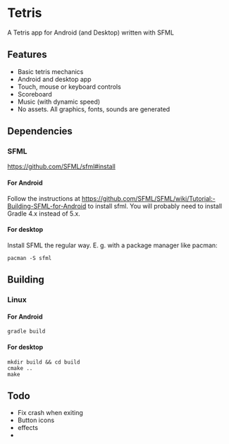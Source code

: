 # Tetris
A Tetris app for Android (and Desktop) written with SFML

## Features
* Basic tetris mechanics
* Android and desktop app
* Touch, mouse or keyboard controls
* Scoreboard
* Music (with dynamic speed)
* No assets. All graphics, fonts, sounds are generated

## Dependencies
### SFML
https://github.com/SFML/sfml#install

#### For Android
Follow the instructions at https://github.com/SFML/SFML/wiki/Tutorial:-Building-SFML-for-Android to install sfml.
You will probably need to install Gradle 4.x instead of 5.x.

#### For desktop
Install SFML the regular way. E. g. with a package manager like pacman:
```
pacman -S sfml
```

## Building
### Linux
#### For Android
```
gradle build
```

#### For desktop
```
mkdir build && cd build
cmake ..
make
```
## Todo
* Fix crash when exiting
* Button icons
* effects
* 